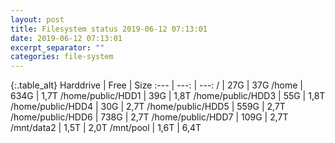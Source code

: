 ```yaml
---
layout: post
title: Filesystem status 2019-06-12 07:13:01
date: 2019-06-12 07:13:01
excerpt_separator: ""
categories: file-system
---
```

{:.table_alt}
Harddrive | Free | Size
:--- | ---: | ---:
/ | 27G | 37G
/home | 634G | 1,7T
/home/public/HDD1 | 39G | 1,8T
/home/public/HDD3 | 55G | 1,8T
/home/public/HDD4 | 30G | 2,7T
/home/public/HDD5 | 559G | 2,7T
/home/public/HDD6 | 738G | 2,7T
/home/public/HDD7 | 109G | 2,7T
/mnt/data2 | 1,5T | 2,0T
/mnt/pool | 1,6T | 6,4T
